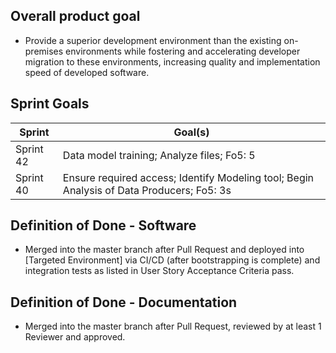 ## Overall product goal

- Provide a superior development environment than the existing on-premises environments while fostering and accelerating developer migration to these environments, increasing quality and implementation speed of developed software.

## Sprint Goals



|Sprint| Goal(s) |
|--|--|
| Sprint 42 | Data model training; Analyze files; Fo5: 5 |
| Sprint 40 | Ensure required access; Identify Modeling tool; Begin Analysis of Data Producers; Fo5: 3s |

## Definition of Done - Software

- Merged into the master branch after Pull Request and deployed into [Targeted Environment] via CI/CD (after bootstrapping is complete) and integration tests as listed in User Story Acceptance Criteria pass.

## Definition of Done - Documentation

- Merged into the master branch after Pull Request, reviewed by at least 1 Reviewer and approved.